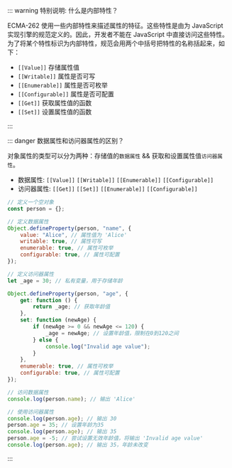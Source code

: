 <PageHeader content="Object 的数据属性和访问器属性的区别？" />

::: warning 特别说明: 什么是内部特性？

ECMA-262 使用一些内部特性来描述属性的特征。这些特性是由为 JavaScript 实现引擎的规范定义的。因此，开发者不能在 JavaScript 中直接访问这些特性。为了将某个特性标识为内部特性，规范会用两个中括号把特性的名称括起来，如下：

- `[[Value]]` 存储属性值
- `[[Writable]]` 属性是否可写
- `[[Enumerable]]` 属性是否可枚举
- `[[Configurable]]` 属性是否可配置
- `[[Get]]` 获取属性值的函数
- `[[Set]]` 设置属性值的函数

:::

::: danger 数据属性和访问器属性的区别？

对象属性的类型可以分为两种：存储值的`数据属性` && 获取和设置属性值`访问器属性`。

- 数据属性: `[[Value]]` `[[Writable]]` `[[Enumerable]]` `[[Configurable]]`
- 访问器属性: `[[Get]]` `[[Set]]` `[[Enumerable]]` `[[Configurable]]`

```js
// 定义一个空对象
const person = {};

// 定义数据属性
Object.defineProperty(person, "name", {
	value: "Alice", // 属性值为 'Alice'
	writable: true, // 属性可写
	enumerable: true, // 属性可枚举
	configurable: true, // 属性可配置
});

// 定义访问器属性
let _age = 30; // 私有变量，用于存储年龄

Object.defineProperty(person, "age", {
	get: function () {
		return _age; // 获取年龄值
	},
	set: function (newAge) {
		if (newAge >= 0 && newAge <= 120) {
			_age = newAge; // 设置年龄值，限制在0到120之间
		} else {
			console.log("Invalid age value");
		}
	},
	enumerable: true, // 属性可枚举
	configurable: true, // 属性可配置
});

// 访问数据属性
console.log(person.name); // 输出 'Alice'

// 使用访问器属性
console.log(person.age); // 输出 30
person.age = 35; // 设置年龄为35
console.log(person.age); // 输出 35
person.age = -5; // 尝试设置无效年龄值，将输出 'Invalid age value'
console.log(person.age); // 输出 35，年龄未改变
```

:::
